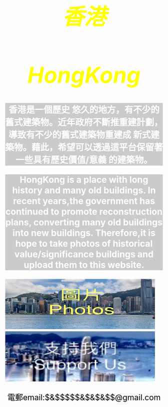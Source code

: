 <style>
body {
  background-image: url('429EA0F6-F280-4D32-8A09-2B69D351C8CC.jpeg');
  background-repeat: no-repeat;
  background-attachment: fixed; 
  background-size: 100% 100%;
}
</style>

<html>
<head>
<style>
body1 {
text-align: center;
font-size: 35px;
}
</style>
</head>
<body1>
<I><h1 style="color:yellow ;">香港</h1></I>
<I><h1 style="color:yellow ;">HongKong</h1></I>
</body1>

<style>
body2 {
text-align: center;
font-size: 28px;
color:white  ;
}
</style>
<body2>
<b><p style="background-color:rgba(0, 0, 0, 0.2);">香港是一個歷史
悠久的地方，有不少的舊式建築物。近年政府不斷推重建計劃，導致有不少的舊式建築物重建成
新式建築物。藉此，希望可以透過這平台保留著一些具有歷史價值/意義
的建築物。</p></b>
<b><p style="background-color:rgba(0, 0, 0, 0.2);">HongKong 
is a place with long history and many old buildings. 
In recent years,the government has continued to promote 
reconstruction plans, converting many old buildings into new buildings.
Therefore,it is hope to take photos of historical value/significance 
buildings and upload them to this website.</p></b>
</body2>

<style>
body3 {
text-align: center;
font-size:25px;  
}
</style>
<body3>
<a href="https://h981-h.github.io/HongKongPhoto/ ">
<img src="D56A50D0-E5F1-4690-8EE9-6E1AF1352ED7.jpeg
"  style="width:478.7px;height:160px;"></a>
<a href="https://www.google.com.hk/ ">
<img src="3889B336-278B-4981-A194-E99EF2B1AD5F.jpeg
"  style="width:479px;height:160px;"></a>

<p style="color:black;"> 電郵email:$&$$$$$&$&$&$$@gmail.com </p>
</body3>
</html>
